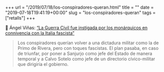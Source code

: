 +++
url = "/2019/07/18/los-conspiradores-queran.html"
title = ""
date = "2019-07-18T19:41:19+00:00"
slug = "los-conspiradores-queran"
tags = ["retalls"]
+++

📎 Ángel Viñas: [“La Guerra Civil fue instigada por los monárquicos en connivencia con la Italia fascista”](https://www.publico.es/politica/angel-vinas-golpe-18-julio-instigado-monarquicos-connivencia-italia-fascista.html)

> Los conspiradores querían volver a una dictadura militar como la de Primo de Rivera, pero con toques fascistas. El plan pasaba, en caso de triunfar, por poner a Sanjurjo como jefe del Estado de manera temporal y a Calvo Sotelo como jefe de un directorio cívico-militar que dirigiría el gobierno.
